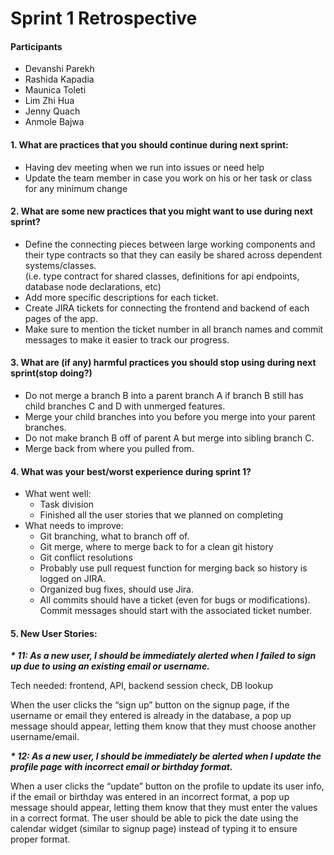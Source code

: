 # Sprint 1 Retrospective 

#### Participants
- Devanshi Parekh
- Rashida Kapadia
- Maunica Toleti
- Lim Zhi Hua
- Jenny Quach
- Anmole Bajwa

#### 1. What are practices that you should continue during next sprint:
- Having dev meeting when we run into issues or need help
- Update the team member in case you work on his or her task or class for any minimum change 

#### 2. What are some new practices that you might want to use during next sprint?
- Define the connecting pieces between large working components and their type contracts so that they can easily be shared across dependent systems/classes.   
  (i.e. type contract for shared classes, definitions for api endpoints, database node declarations, etc)
- Add more specific descriptions for each ticket. 
- Create JIRA tickets for connecting the frontend and backend of each pages of the app.
- Make sure to mention the ticket number in all branch names and commit messages to make it easier to track our progress.

#### 3. What are (if any) harmful practices you should stop using during next sprint(stop doing?)
- Do not merge a branch B into a parent branch A if branch B still has child branches C and D with unmerged features.
- Merge your child branches into you before you merge into your parent branches.
- Do not make branch B off of parent A but merge into sibling branch C.
- Merge back from where you pulled from.

#### 4. What was your best/worst experience during sprint 1?
- What went well:
    - Task division
    - Finished all the user stories that we planned on completing
- What needs to improve: 
    - Git branching, what to branch off of.
    - Git merge, where to merge back to for a clean git history
    - Git conflict resolutions
    - Probably use pull request function for merging back so history is logged on JIRA.
    - Organized bug fixes, should use Jira.
    - All commits should have a ticket (even for bugs or modifications). Commit messages should start with the associated ticket number.
    
#### 5. New User Stories:

___\* 11: As a new user, I should be immediately alerted when I failed to sign up due to using an existing email or username.___

Tech needed: frontend, API, backend session check, DB lookup

When the user clicks the “sign up” button on the signup page, if the username or email they entered is already in the database, a pop up message should appear, letting them know that they must choose another username/email.

___\* 12: As a new user, I should be immediately be alerted when I update the profile page with incorrect email or birthday format.___

When a user clicks the “update” button on the profile to update its user info, if the email or birthday was entered in an incorrect format, a pop up message should appear, letting them know that they must enter the values in a correct format. The user should be able to pick the date using the calendar widget (similar to signup page) instead of typing it to ensure proper format.

